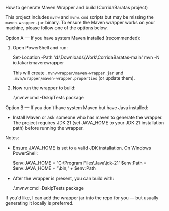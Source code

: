 How to generate Maven Wrapper and build (CorridaBaratas project)

This project includes `mvnw` and `mvnw.cmd` scripts but may be missing the `maven-wrapper.jar` binary. To ensure the Maven wrapper works on your machine, please follow one of the options below.

Option A — If you have system Maven installed (recommended):
1. Open PowerShell and run:

   Set-Location -Path 'd:\Downloads\Work\CorridaBaratas-main'
   mvn -N io.takari:maven:wrapper

   This will create `.mvn/wrapper/maven-wrapper.jar` and `.mvn/wrapper/maven-wrapper.properties` (or update them).

2. Now run the wrapper to build:

   .\mvnw.cmd -DskipTests package

Option B — If you don't have system Maven but have Java installed:
- Install Maven or ask someone who has maven to generate the wrapper. The project requires JDK 21 (set JAVA_HOME to your JDK 21 installation path) before running the wrapper.

Notes:
- Ensure JAVA_HOME is set to a valid JDK installation. On Windows PowerShell:

   $env:JAVA_HOME = 'C:\Program Files\Java\jdk-21'
   $env:Path = $env:JAVA_HOME + '\bin;' + $env:Path

- After the wrapper is present, you can build with:

   .\mvnw.cmd -DskipTests package

If you'd like, I can add the wrapper jar into the repo for you — but usually generating it locally is preferred.

